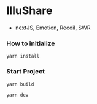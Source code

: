 # IlluShare

- nextJS, Emotion, Recoil, SWR

### How to initialize

```
yarn install
```

### Start Project

```
yarn build

yarn dev
```

